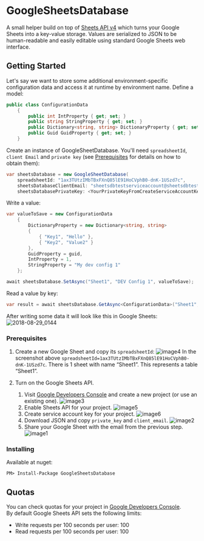 # GoogleSheetsDatabase
A small helper build on top of [Sheets API v4](https://developers.google.com/sheets/api/) which turns your Google Sheets into a key-value storage. 
Values are serialized to JSON to be human-readable and easily editable using standard Google Sheets web interface.

## Getting Started
Let's say we want to store some additional environment-specific configuration data and access it at runtime by environment name.
Define a model:
```c#
public class ConfigurationData
    {
        public int IntProperty { get; set; }
        public string StringProperty { get; set; }
        public Dictionary<string, string> DictionaryProperty { get; set; }
        public Guid GuidProperty { get; set; }
    }
```

Create an instance of GoogleSheetDatabase. You'll need `spreadsheetId`, `client Email` and `private key` (see [Prerequisites](#prerequisites) for details on how to obtain them):
```c#
var sheetsDatabase = new GoogleSheetDatabase(
    spreadsheetId: "1ax3TUtzIMbTBxFXnQ85lE91HoCVphB0-dnK-1USzd7c",
    sheetsDatabaseClientEmail: "sheetsdbtestserviceaccount@sheetsdbtestproject-214208.iam.gserviceaccount.com",
    sheetsDatabasePrivateKey: <YourPrivateKeyFromCreateServiceAccountKeyStep>);
```

Write a value:
```c#
var valueToSave = new ConfigurationData
    {
        DictionaryProperty = new Dictionary<string, string>
        {
            { "Key1", "Hello" },
            { "Key2", "Value2" }
        },
        GuidProperty = guid,
        IntProperty = 1,
        StringProperty = "My dev config 1"
    };

await sheetsDatabase.SetAsync("Sheet1", "DEV Config 1", valueToSave);
```

Read a value by key:

```c#
var result = await sheetsDatabase.GetAsync<ConfigurationData>("Sheet1", "DEV Config 1");
```

After writing some data it will look like this in Google Sheets:
![2018-08-29_0144](https://user-images.githubusercontent.com/2159166/44755039-22c4c900-ab2d-11e8-9cbb-0ced19575a6e.png)

### Prerequisites

1. Create a new Google Sheet and copy its `spreadsheetId`:
![image4](https://user-images.githubusercontent.com/2159166/44754429-7c77c400-ab2a-11e8-83ec-198cb0acdf3f.png)
In the screenshot above `spreadsheetId=1ax3TUtzIMbTBxFXnQ85lE91HoCVphB0-dnK-1USzd7c`.
There is 1 sheet with name “Sheet1”. This represents a table “Sheet1”.

1. Turn on the Google Sheets API.
   1. Visit [Google Developers Console](https://console.developers.google.com/project) and create a new project (or use an existing one).
![image3](https://user-images.githubusercontent.com/2159166/44754428-7c77c400-ab2a-11e8-941f-e62c53a36a59.png)
   1. Enable Sheets API for your project.
![image5](https://user-images.githubusercontent.com/2159166/44754431-7d105a80-ab2a-11e8-9620-eb9bc2af5a84.png)
   1. Create service account key for your project.
![image6](https://user-images.githubusercontent.com/2159166/44754422-771a7980-ab2a-11e8-8e5a-1f47d5a54ffa.png)
   1. Download JSON and copy `private_key` and `client_email`.
   ![image2](https://user-images.githubusercontent.com/2159166/44754427-7bdf2d80-ab2a-11e8-9344-2cbca461779d.png)
   1. Share your Google Sheet with the email from the previous step.
![image1](https://user-images.githubusercontent.com/2159166/44754425-7bdf2d80-ab2a-11e8-9a94-b14caa381cd9.png)
### Installing
Available at nuget:

    PM> Install-Package GoogleSheetsDatabase
    
## Quotas

You can check quotas for your project in [Google Developers Console](https://console.developers.google.com/project).  
By default Google Sheets API sets the following limits:  
- Write requests per 100 seconds per user: 100  
- Read requests per 100 seconds per user: 100  

